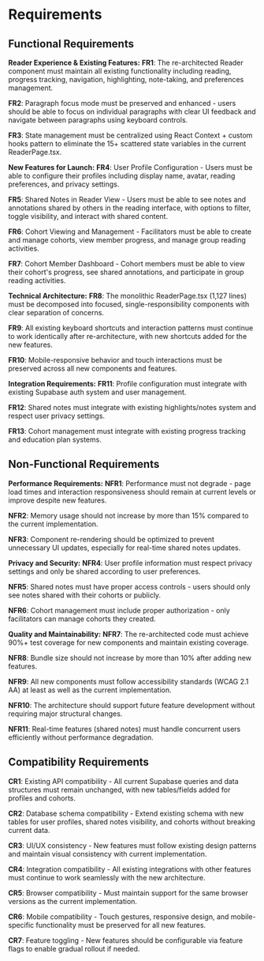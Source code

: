 # Requirements

## Functional Requirements

**Reader Experience & Existing Features:**
**FR1**: The re-architected Reader component must maintain all existing functionality including reading, progress tracking, navigation, highlighting, note-taking, and preferences management.

**FR2**: Paragraph focus mode must be preserved and enhanced - users should be able to focus on individual paragraphs with clear UI feedback and navigate between paragraphs using keyboard controls.

**FR3**: State management must be centralized using React Context + custom hooks pattern to eliminate the 15+ scattered state variables in the current ReaderPage.tsx.

**New Features for Launch:**
**FR4**: User Profile Configuration - Users must be able to configure their profiles including display name, avatar, reading preferences, and privacy settings.

**FR5**: Shared Notes in Reader View - Users must be able to see notes and annotations shared by others in the reading interface, with options to filter, toggle visibility, and interact with shared content.

**FR6**: Cohort Viewing and Management - Facilitators must be able to create and manage cohorts, view member progress, and manage group reading activities.

**FR7**: Cohort Member Dashboard - Cohort members must be able to view their cohort's progress, see shared annotations, and participate in group reading activities.

**Technical Architecture:**
**FR8**: The monolithic ReaderPage.tsx (1,127 lines) must be decomposed into focused, single-responsibility components with clear separation of concerns.

**FR9**: All existing keyboard shortcuts and interaction patterns must continue to work identically after re-architecture, with new shortcuts added for the new features.

**FR10**: Mobile-responsive behavior and touch interactions must be preserved across all new components and features.

**Integration Requirements:**
**FR11**: Profile configuration must integrate with existing Supabase auth system and user management.

**FR12**: Shared notes must integrate with existing highlights/notes system and respect user privacy settings.

**FR13**: Cohort management must integrate with existing progress tracking and education plan systems.

## Non-Functional Requirements

**Performance Requirements:**
**NFR1**: Performance must not degrade - page load times and interaction responsiveness should remain at current levels or improve despite new features.

**NFR2**: Memory usage should not increase by more than 15% compared to the current implementation.

**NFR3**: Component re-rendering should be optimized to prevent unnecessary UI updates, especially for real-time shared notes updates.

**Privacy and Security:**
**NFR4**: User profile information must respect privacy settings and only be shared according to user preferences.

**NFR5**: Shared notes must have proper access controls - users should only see notes shared with their cohorts or publicly.

**NFR6**: Cohort management must include proper authorization - only facilitators can manage cohorts they created.

**Quality and Maintainability:**
**NFR7**: The re-architected code must achieve 90%+ test coverage for new components and maintain existing coverage.

**NFR8**: Bundle size should not increase by more than 10% after adding new features.

**NFR9**: All new components must follow accessibility standards (WCAG 2.1 AA) at least as well as the current implementation.

**NFR10**: The architecture should support future feature development without requiring major structural changes.

**NFR11**: Real-time features (shared notes) must handle concurrent users efficiently without performance degradation.

## Compatibility Requirements

**CR1**: Existing API compatibility - All current Supabase queries and data structures must remain unchanged, with new tables/fields added for profiles and cohorts.

**CR2**: Database schema compatibility - Extend existing schema with new tables for user profiles, shared notes visibility, and cohorts without breaking current data.

**CR3**: UI/UX consistency - New features must follow existing design patterns and maintain visual consistency with current implementation.

**CR4**: Integration compatibility - All existing integrations with other features must continue to work seamlessly with the new architecture.

**CR5**: Browser compatibility - Must maintain support for the same browser versions as the current implementation.

**CR6**: Mobile compatibility - Touch gestures, responsive design, and mobile-specific functionality must be preserved for all new features.

**CR7**: Feature toggling - New features should be configurable via feature flags to enable gradual rollout if needed.
